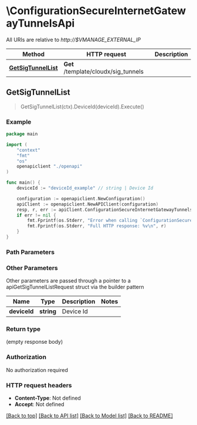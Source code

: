 # \ConfigurationSecureInternetGatewayTunnelsApi

All URIs are relative to *http://$VMANAGE_EXTERNAL_IP*

Method | HTTP request | Description
------------- | ------------- | -------------
[**GetSigTunnelList**](ConfigurationSecureInternetGatewayTunnelsApi.md#GetSigTunnelList) | **Get** /template/cloudx/sig_tunnels | 



## GetSigTunnelList

> GetSigTunnelList(ctx).DeviceId(deviceId).Execute()





### Example

```go
package main

import (
    "context"
    "fmt"
    "os"
    openapiclient "./openapi"
)

func main() {
    deviceId := "deviceId_example" // string | Device Id

    configuration := openapiclient.NewConfiguration()
    apiClient := openapiclient.NewAPIClient(configuration)
    resp, r, err := apiClient.ConfigurationSecureInternetGatewayTunnelsApi.GetSigTunnelList(context.Background()).DeviceId(deviceId).Execute()
    if err != nil {
        fmt.Fprintf(os.Stderr, "Error when calling `ConfigurationSecureInternetGatewayTunnelsApi.GetSigTunnelList``: %v\n", err)
        fmt.Fprintf(os.Stderr, "Full HTTP response: %v\n", r)
    }
}
```

### Path Parameters



### Other Parameters

Other parameters are passed through a pointer to a apiGetSigTunnelListRequest struct via the builder pattern


Name | Type | Description  | Notes
------------- | ------------- | ------------- | -------------
 **deviceId** | **string** | Device Id | 

### Return type

 (empty response body)

### Authorization

No authorization required

### HTTP request headers

- **Content-Type**: Not defined
- **Accept**: Not defined

[[Back to top]](#) [[Back to API list]](../README.md#documentation-for-api-endpoints)
[[Back to Model list]](../README.md#documentation-for-models)
[[Back to README]](../README.md)

